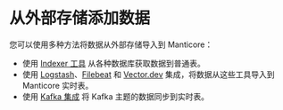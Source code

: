 # 从外部存储添加数据

您可以使用多种方法将数据从外部存储导入到 Manticore：

* 使用 [Indexer 工具](../Data_creation_and_modification/Adding_data_from_external_storages/Plain_tables_creation.md) 从各种数据库获取数据到普通表。
* 使用 [Logstash](../Integration/Logstash.md)、[Filebeat](../Integration/Filebeat.md) 和 [Vector.dev](https://manticoresearch.com/blog/integration-of-manticore-with-vectordev/) 集成，将数据从这些工具导入到 Manticore 实时表。
* 使用 [Kafka 集成](../Integration/Kafka.md) 将 Kafka 主题的数据同步到实时表。

